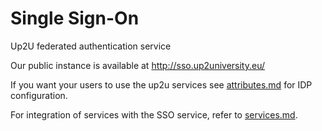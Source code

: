 # Single Sign-On

Up2U federated authentication service

Our public instance is available at http://sso.up2university.eu/

If you want your users to use the up2u services see [attributes.md](attributes.md) for IDP configuration.

For integration of services with the SSO service, refer to [services.md](services.md).
